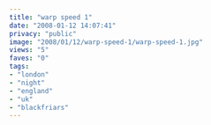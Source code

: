 ```yaml
---
title: "warp speed 1"
date: "2008-01-12 14:07:41"
privacy: "public"
image: "2008/01/12/warp-speed-1/warp-speed-1.jpg"
views: "5"
faves: "0"
tags:
- "london"
- "night"
- "england"
- "uk"
- "blackfriars"
---
```


